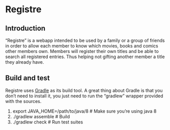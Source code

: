 # Registre

## Introduction

“Registre” is a webapp intended to be used by a family or a group of friends
in order to allow each member to know which movies, books and comics other
members own. Members will register their own titles and be able to search all
registered entries. Thus helping not gifting another member a title they
already have.

## Build and test

Registre uses [Gradle][1] as its build tool. A great thing about Gradle is that
you don’t need to install it, you just need to run the “gradlew” wrapper
provided with the sources.

 1. export JAVA_HOME=/path/to/java/8 # Make sure you’re using java 8
 2. ./gradlew assemble # Build
 3. ./gradlew check # Run test suites

[1]: https://gradle.org/
